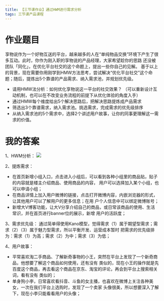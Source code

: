 ```yaml
---
title: 【三节课作业】通过HWM进行需求分析
tags: 三节课产品课程
---
```


# 作业题目
享物说作为一个好物互送的平台，越来越多的人在“单纯物品交换”环境下产生了很多互动。此时，你作为刚入职的享物说的产品经理，大家希望趁你的思路
还没被团队「同化」，在优化平台社交的这个命题上，提出一些你自己的见解。
基于以上的背景，现在需要你用刚学到HMW方法思考，尝试解决“优化平台社交”这个命题；随后，提炼出5个靠谱的产品需求、纳入需求池，并规划优先级。
* 请用HMW法分析：如何优化享物说这一平台的社交效果？
（可以重新设计互动机制，也可以在不改变业务流程的前提下从优化体验的角度入手）
* 通过HMW每个维度给出5个解决思路后，把解决思路提炼成产品需求
* 筛选出3个靠谱需求，纳入需求池。挑选需求，完成需求的优先级排序
* 从纳入需求池的5个需求中，选择2个讲述用户故事，让你的同事更理解这一需求的价值。

# 我的答案

1、HWM分析：
![](/images/三节课作业数据分析发现问题/享物说HMW.png)

2、提炼需求：
* 在首页新增小组入口，点击进入小组后，可以看到各种小组里的商品贴，贴子的内容就是楼主介绍商品、使用商品的内容，
  用户可以选择加入某个小组，也可以申请小组；
* 在商品详情上加入用户微博的链接，点击打开微博内容，内嵌浏览器的形式，让其他用户可以了解用户的更多信息；在用
  户个人信息中可以绑定微博账号；
* 新增大V博客功能，让大V分享介绍自己的商品，或日常该商品的使用、生活常识，并在首页进行banner位的展示，新增
  用户的活跃度；

3、需求优先级：
通过简单得使用Kano模型，觉得需求（1）属于期望型需求；需求（2）（3）属于魅力型需求，所以平衡开发、运营成本暂时
把需求的优先级排为：需求（1）为高；需求（2）为中；需求（3）为低；

4、用户故事：
* 平常喜欢淘二手商品、了解新奇事物的小王，突然在平台上发现了一个新奇商品，他想要了解这个商品如何使用，还有没有
  类似的，现在小王的操作就是先百度这个商品，再去看这个商品在京东、淘宝的评论，再会到平台上搜索相关词，看有没有
  类似的；
* 单身狗小李，日常喜欢看抖音、斗鱼的女主播，也喜欢在微博上关注各种美女，一次在我们平台上选购时，发现了一个卖家
  头像很美，所以想要深入了解下，现在小李只能看看用户的头像；




